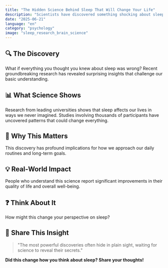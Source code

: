 ```yaml
---
title: "The Hidden Science Behind Sleep That Will Change Your Life"
description: "Scientists have discovered something shocking about sleep that could revolutionize how you think about your daily life."
date: "2025-06-21"
language: "en"
category: "psychology"
image: "sleep_research_brain_science"
---
```


## 🔍 The Discovery

What if everything you thought you knew about sleep was wrong? Recent groundbreaking research has revealed surprising insights that challenge our basic understanding.

## 📊 What Science Shows

Research from leading universities shows that sleep affects our lives in ways we never imagined. Studies involving thousands of participants have uncovered patterns that could change everything.

## 🧠 Why This Matters

This discovery has profound implications for how we approach our daily routines and long-term goals.

## 💡 Real-World Impact

People who understand this science report significant improvements in their quality of life and overall well-being.

## ❓ Think About It

How might this change your perspective on sleep?

## 💬 Share This Insight

> "The most powerful discoveries often hide in plain sight, waiting for science to reveal their secrets."

**Did this change how you think about sleep? Share your thoughts!**
